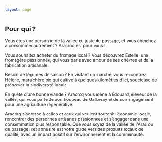 ```yaml
---
layout: page
---
```


## Pour qui ?

Vous êtes une personne de la vallée ou juste de passage, et vous cherchez à consommer autrement ? Aracroq est pour vous !

Vous souhaitez acheter du fromage local ? Vous découvrez Estelle, une fromagère passionnée, qui vous parle avec amour de ses chèvres et de la fabrication artisanale.

Besoin de légumes de saison ? En visitant un marché, vous rencontrez Hélène, maraîchère bio qui cultive à quelques kilomètres d’ici, soucieuse de préserver la biodiversité locale.

En quête d’une bonne viande ? Aracroq vous mène à Édouard, éleveur de la vallée, qui vous parle de son troupeau de Galloway et de son engagement pour une agriculture régénérative.

Aracroq s’adresse à celles et ceux qui veulent soutenir l’économie locale, rencontrer des personnes artisanes passionnées et s’engager dans une consommation plus responsable. Que vous soyez de la vallée de l'Arac ou de passage, cet annuaire est votre guide vers des produits locaux de qualité, avec un impact positif sur l’environnement et la communauté.